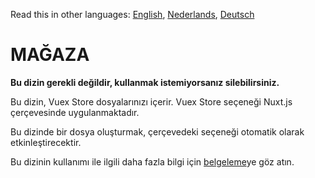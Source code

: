 Read this in other languages: [English](README.md), [Nederlands](READMEnl.md), [Deutsch](READMEde.md)

# MAĞAZA

**Bu dizin gerekli değildir, kullanmak istemiyorsanız silebilirsiniz.**

Bu dizin, Vuex Store dosyalarınızı içerir.
Vuex Store seçeneği Nuxt.js çerçevesinde uygulanmaktadır.

Bu dizinde bir dosya oluşturmak, çerçevedeki seçeneği otomatik olarak etkinleştirecektir.

Bu dizinin kullanımı ile ilgili daha fazla bilgi için [belgeleme](https://nuxtjs.org/guide/vuex-store)ye göz atın.
